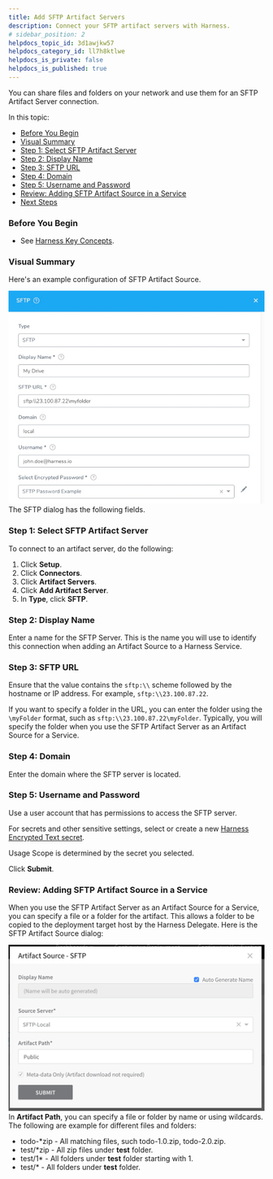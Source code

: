 ```yaml
---
title: Add SFTP Artifact Servers
description: Connect your SFTP artifact servers with Harness.
# sidebar_position: 2
helpdocs_topic_id: 3d1awjkw57
helpdocs_category_id: ll7h8ktlwe
helpdocs_is_private: false
helpdocs_is_published: true
---
```


You can share files and folders on your network and use them for an SFTP Artifact Server connection.

In this topic:

* [Before You Begin](#before_you_begin)
* [Visual Summary](#visual_summary)
* [Step 1: Select SFTP Artifact Server](#step_1_select_sftp_artifact_server)
* [Step 2: Display Name](#step_2_display_name)
* [Step 3: SFTP URL](#step_3_sftp_url)
* [Step 4: Domain](#step_4_domain)
* [Step 5: Username and Password](#step_5_username_and_password)
* [Review: Adding SFTP Artifact Source in a Service](#review_adding_sftp_artifact_source_in_a_service)
* [Next Steps](#next_steps)

### Before You Begin

* See [Harness Key Concepts](https://docs.harness.io/article/4o7oqwih6h-harness-key-concepts).

### Visual Summary

Here's an example configuration of SFTP Artifact Source.

![](./static/add-sftp-artifact-servers-10.png)
The SFTP dialog has the following fields.

### Step 1: Select SFTP Artifact Server

To connect to an artifact server, do the following:

1. Click **Setup**.
2. Click **Connectors**.
3. Click **Artifact Servers**.
4. Click **Add Artifact Server**.
5. In **Type**, click **SFTP**.

### Step 2: Display Name

Enter a name for the SFTP Server. This is the name you will use to identify this connection when adding an Artifact Source to a Harness Service.

### Step 3: SFTP URL

Ensure that the value contains the `sftp:\\` scheme followed by the hostname or IP address. For example, `sftp:\\23.100.87.22`.

If you want to specify a folder in the URL, you can enter the folder using the `\myFolder` format, such as `sftp:\\23.100.87.22\myFolder`. Typically, you will specify the folder when you use the SFTP Artifact Server as an Artifact Source for a Service.

### Step 4: Domain

Enter the domain where the SFTP server is located.

### Step 5: Username and Password

Use a user account that has permissions to access the SFTP server.

For secrets and other sensitive settings, select or create a new [Harness Encrypted Text secret](../../security/secrets-management/use-encrypted-text-secrets.md).

Usage Scope is determined by the secret you selected.

Click **Submit**.

### Review: Adding SFTP Artifact Source in a Service

When you use the SFTP Artifact Server as an Artifact Source for a Service, you can specify a file or a folder for the artifact. This allows a folder to be copied to the deployment target host by the Harness Delegate. Here is the SFTP Artifact Source dialog:

![](./static/add-sftp-artifact-servers-11.png)
In **Artifact Path**, you can specify a file or folder by name or using wildcards. The following are example for different files and folders:

* todo-\*zip - All matching files, such todo-1.0.zip, todo-2.0.zip.
* test/\*zip - All zip files under **test** folder.
* test/1\* - All folders under **test** folder starting with 1.
* test/\* - All folders under **test** folder.

